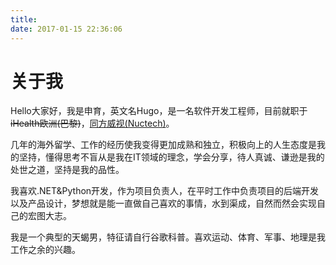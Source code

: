 ```yaml
---
title: 
date: 2017-01-15 22:36:06
---
```

# 关于我

Hello大家好，我是申育，英文名Hugo，是一名软件开发工程师，目前就职于 ~~iHealth欧洲(巴黎)~~，[同方威视(Nuctech)](http://www.nuctech.com/)。

几年的海外留学、工作的经历使我变得更加成熟和独立，积极向上的人生态度是我的坚持，懂得思考不盲从是我在IT领域的理念，学会分享，待人真诚、谦逊是我的处世之道，坚持是我的品性。

我喜欢.NET&Python开发，作为项目负责人，在平时工作中负责项目的后端开发以及产品设计，梦想就是能一直做自己喜欢的事情，水到渠成，自然而然会实现自己的宏图大志。

我是一个典型的天蝎男，特征请自行谷歌科普。喜欢运动、体育、军事、地理是我工作之余的兴趣。

